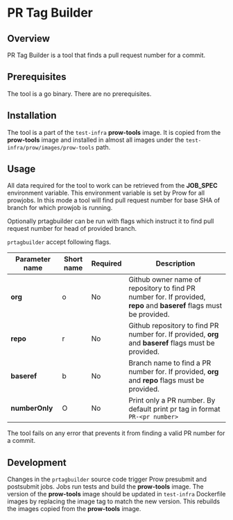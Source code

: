 # PR Tag Builder

## Overview

PR Tag Builder is a tool that finds a pull request number for a commit.

## Prerequisites

The tool is a go binary. There are no prerequisites.

## Installation

The tool is a part of the `test-infra` **prow-tools** image. It is copied from the **prow-tools** image and installed in almost all images under the `test-infra/prow/images/prow-tools` path.

## Usage

All data required for the tool to work can be retrieved from the **JOB_SPEC** environment variable. This environment variable is set by Prow for all prowjobs. In this mode a tool will find pull request number for base SHA of branch for which prowjob is running.

Optionally prtagbuilder can be run with flags which instruct it to find pull request number for head of provided branch.

`prtagbuilder` accept following flags.

| Parameter name | Short name | Required | Description |
|----------------|------------|----------|-------------|
| **org** | o | No | Github owner name of repository to find PR number for. If provided, **repo** and **baseref** flags must be provided. |
| **repo** | r | No | Github repository to find PR number for. If provided, **org** and **baseref** flags must be provided. |
| **baseref** | b | No | Branch name to find a PR number for. If provided, **org** and **repo** flags must be provided. |
| **numberOnly** | O | No | Print only a PR number. By default print pr tag in format `PR-<pr number>` |

The tool fails on any error that prevents it from finding a valid PR number for a commit.

## Development

Changes in the `prtagbuilder` source code trigger Prow presubmit and postsubmit jobs. Jobs run tests and build the **prow-tools** image. The version of the **prow-tools** image should be updated in `test-infra` Dockerfile images by replacing the image tag to match the new version. This rebuilds the images copied from the **prow-tools** image.

